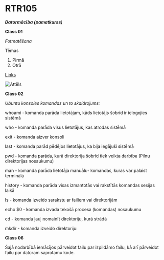 

# RTR105



***Datormācība (pamatkurss)***

**Class 01**

*Fotmatēšana*

Tēmas
 1. Pirmā 
 2. Otrā

[Links](https://stackedit.io/app#)

![Attēls](https://pbs.twimg.com/profile_images/948120716448321538/m5tBoQnS_400x400.jpg)

**Class 02**

*Ubuntu konsoles komandas un to skaidrojums:*

whoami - komanda parāda lietotājam, kāds lietotājs šobrīd ir ielogojies sistēmā

who - komanda parāda visus lietotājus, kas atrodas sistēmā

exit - komanda aizver konsoli 

last - komanda parād pēdējos lietotājus, ka bija iegājuši sistēmā

pwd - komanda parāda, kurā direktorija šobrīd tiek veikta darbība (Pilnu direktorijas nosaukumu)

man - komanda parāda lietotāja manuālu- komandas, kuras var palaist terminālā

history - komanda parāda visas izmantotās vai rakstītās komandas sesijas laikā

ls - komanda izveido sarakstu ar failiem vai direktorijām

echo $0 - komanda izvada tekošā procesa (komandas) nosaukumu

cd - komanda ļauj nomainīt direktoriju, kurā strādā

mkdir - komanda izveido direktoriju

**Class 06**

Šajā nodarbībā iemācījos pārveidot failu par izpildāmo failu, kā arī pārveidot failu par datoram saprotamu kode.
